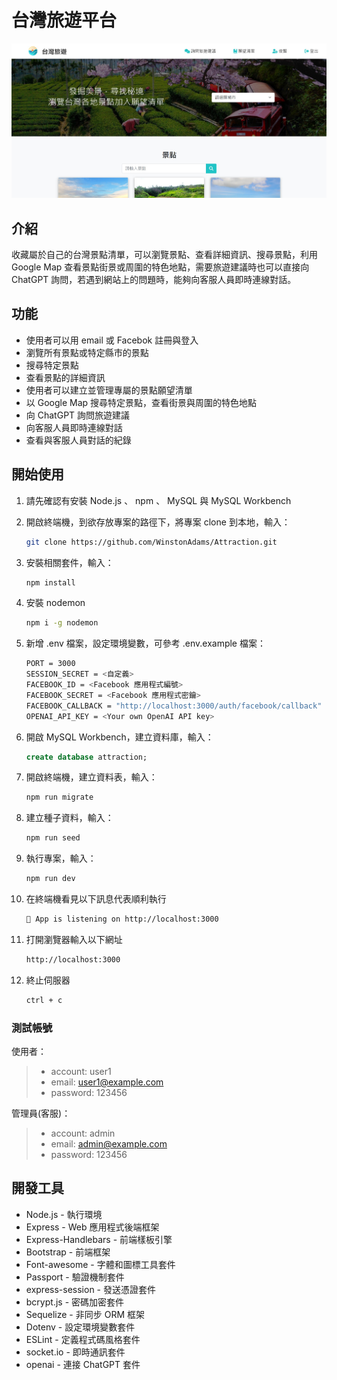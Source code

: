 # 台灣旅遊平台

![Index page about Attraction](https://github.com/WinstonAdams/Attraction/blob/2dbf6cee4f592aa1baff18d493367f77b42bd85b/public/images/attraction%20%E9%A6%96%E9%A0%81.jpg)

## 介紹

收藏屬於自己的台灣景點清單，可以瀏覽景點、查看詳細資訊、搜尋景點，利用 Google Map 查看景點街景或周圍的特色地點，需要旅遊建議時也可以直接向 ChatGPT 詢問，若遇到網站上的問題時，能夠向客服人員即時連線對話。

## 功能

- 使用者可以用 email 或 Facebok 註冊與登入
- 瀏覽所有景點或特定縣市的景點
- 搜尋特定景點
- 查看景點的詳細資訊
- 使用者可以建立並管理專屬的景點願望清單
- 以 Google Map 搜尋特定景點，查看街景與周圍的特色地點
- 向 ChatGPT 詢問旅遊建議
- 向客服人員即時連線對話
- 查看與客服人員對話的紀錄

## 開始使用

1. 請先確認有安裝 Node.js 、 npm 、 MySQL 與 MySQL Workbench
2. 開啟終端機，到欲存放專案的路徑下，將專案 clone 到本地，輸入：

   ```bash
   git clone https://github.com/WinstonAdams/Attraction.git
   ```
   
3. 安裝相關套件，輸入：

   ```bash
   npm install
   ```
   
4. 安裝 nodemon 

   ```bash
   npm i -g nodemon
   ```

5. 新增 .env 檔案，設定環境變數，可參考 .env.example 檔案：

   ```bash
   PORT = 3000
   SESSION_SECRET = <自定義>
   FACEBOOK_ID = <Facebook 應用程式編號>
   FACEBOOK_SECRET = <Facebook 應用程式密鑰>
   FACEBOOK_CALLBACK = "http://localhost:3000/auth/facebook/callback"
   OPENAI_API_KEY = <Your own OpenAI API key>
   ```
   
6. 開啟 MySQL Workbench，建立資料庫，輸入：

   ```SQL
   create database attraction;
   ```

7. 開啟終端機，建立資料表，輸入：

   ```bash
   npm run migrate
   ```
   
8. 建立種子資料，輸入：

   ```bash
   npm run seed
   ```
   
9. 執行專案，輸入：

   ```bash
   npm run dev
   ```

10. 在終端機看見以下訊息代表順利執行

    ```bash
    📢 App is listening on http://localhost:3000
    ```
   
11. 打開瀏覽器輸入以下網址

    ```bash
    http://localhost:3000
    ```

12. 終止伺服器
    
    ```bash
    ctrl + c
    ```

    
### 測試帳號

   使用者：
   >- account: user1
   >- email: user1@example.com
   >- password: 123456

   管理員(客服)：
   >- account: admin
   >- email: admin@example.com
   >- password: 123456


## 開發工具

- Node.js - 執行環境
- Express - Web 應用程式後端框架
- Express-Handlebars - 前端樣板引擎
- Bootstrap - 前端框架
- Font-awesome - 字體和圖標工具套件
- Passport - 驗證機制套件
- express-session - 發送憑證套件
- bcrypt.js - 密碼加密套件
- Sequelize - 非同步 ORM 框架
- Dotenv - 設定環境變數套件
- ESLint - 定義程式碼風格套件
- socket.io - 即時通訊套件
- openai - 連接 ChatGPT 套件
